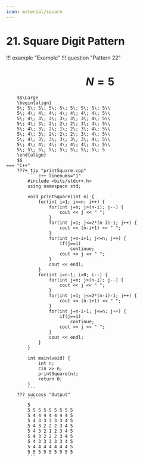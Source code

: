 ```yaml
---
icon: material/square
---
```


# 21. Square Digit Pattern

!!! example "Example"
    !!! question "Pattern 22"
        <h1 align="center">$N = 5$</h1>

        $$\Large
        \begin{align}
        5\; 5\; 5\; 5\; 5\; 5\; 5\; 5\; 5\\
        5\; 4\; 4\; 4\; 4\; 4\; 4\; 4\; 5\\
        5\; 4\; 3\; 3\; 3\; 3\; 3\; 4\; 5\\
        5\; 4\; 3\; 2\; 2\; 2\; 3\; 4\; 5\\
        5\; 4\; 3\; 2\; 1\; 2\; 3\; 4\; 5\\
        5\; 4\; 3\; 2\; 2\; 2\; 3\; 4\; 5\\
        5\; 4\; 3\; 3\; 3\; 3\; 3\; 4\; 5\\
        5\; 4\; 4\; 4\; 4\; 4\; 4\; 4\; 5\\
        5\; 5\; 5\; 5\; 5\; 5\; 5\; 5\; 5
        \end{align}
        $$
    === "C++"
        ???+ tip "printSquare.cpp"
            ``` c++ linenums="1"
            #include <bits/stdc++.h>
            using namespace std;

            void printSquare(int n) {
                for(int i=1; i<=n; i++) {
                    for(int j=n; j>(n-i); j--) {
                        cout << j << " ";
                    }
                    for(int j=1; j<=2*(n-i)-1; j++) {
                        cout << (n-i+1) << " ";
                    }
                    for(int j=n-i+1; j<=n; j++) {
                        if(j==1)
                            continue;
                        cout << j << " ";
                    }
                    cout << endl;
                }
                for(int i=n-1; i>0; i--) {
                    for(int j=n; j>(n-i); j--) {
                        cout << j << " ";
                    }
                    for(int j=1; j<=2*(n-i)-1; j++) {
                        cout << (n-i+1) << " ";
                    }
                    for(int j=n-i+1; j<=n; j++) {
                        if(j==1)
                            continue;
                        cout << j << " ";
                    }
                    cout << endl;
                }
            }

            int main(void) {
                int n;
                cin >> n;
                printSquare(n);
                return 0;
            }
            ```
        ??? success "Output"
            ```
            5
            5 5 5 5 5 5 5 5 5
            5 4 4 4 4 4 4 4 5
            5 4 3 3 3 3 3 4 5
            5 4 3 2 2 2 3 4 5
            5 4 3 2 1 2 3 4 5
            5 4 3 2 2 2 3 4 5
            5 4 3 3 3 3 3 4 5
            5 4 4 4 4 4 4 4 5
            5 5 5 5 5 5 5 5 5
            ```